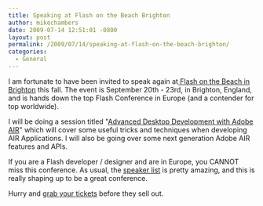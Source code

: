 ```yaml
---
title: Speaking at Flash on the Beach Brighton
author: mikechambers
date: 2009-07-14 12:51:01 -0800
layout: post
permalink: /2009/07/14/speaking-at-flash-on-the-beach-brighton/
categories:
  - General
---
```



I am fortunate to have been invited to speak again at[ Flash on the Beach in Brighton][1] this fall. The event is September 20th - 23rd, in Brighton, England, and is hands down the top Flash Conference in Europe (and a contender for top worldwide).

I will be doing a session titled "[Advanced Desktop Development with Adobe AIR][2]" which will cover some useful tricks and techniques when developing AIR Applications. I will also be going over some next generation Adobe AIR features and APIs.

If you are a Flash developer / designer and are in Europe, you CANNOT miss this conference. As usual, the [speaker list][3] is pretty amazing, and this is really shaping up to be a great conference.

Hurry and [grab your tickets][4] before they sell out.

 [1]: http://www.flashonthebeach.com/
 [2]: http://www.flashonthebeach.com/sessions/index.php?pageid=2119
 [3]: http://www.flashonthebeach.com/speakers/
 [4]: http://www.flashonthebeach.com/tickets/